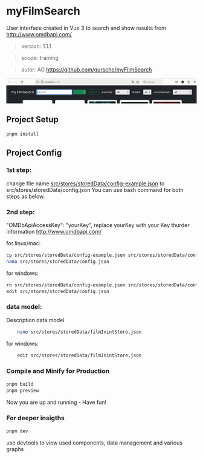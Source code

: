 # myFilmSearch

User interface created in Vue 3 to search and show results from http://www.omdbapi.com/

> version: 1.1.1

> scope: training

> autor: AG
https://github.com/gursche/myFilmSearch

<img src="previewApp.jpg" align="center"/>

## Project Setup

```sh
pnpm install
```

## Project Config

### 1st step:

change file name <u>src/stores/storedData/config-example.json</u>
to src/stores/storedData/config.json
You can use bash command for both steps as below.

### 2nd step:

"OMDbApiAccessKey": "yourKey",
replace yourKey with your Key
thurder information http://www.omdbapi.com/

for linux/mac:

```sh
cp src/stores/storedData/config-example.json src/stores/storedData/config.json
nano src/stores/storedData/config.json
```

for windows:

```sh
rn src/stores/storedData/config-example.json src/stores/storedData/config.json
edit src/stores/storedData/config.json
```

### data model:

Description data model

```sh
    nano src/stores/storedData/filmInintStore.json
```
for windows:

```sh
    edit src/stores/storedData/filmInintStore.json
```
### Compile and Minify for Production

```sh
pnpm build
pnpm preview
```

Now you are up and running - Have fun!


### For deeper insigths 

```sh
pnpm dev
```
use devtools to view used components, data management and various graphs
